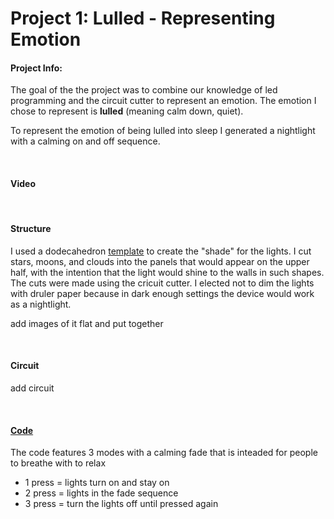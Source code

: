 # Project 1: Lulled - Representing Emotion

#### Project Info:
The goal of the the project was to combine our knowledge of led programming and the circuit cutter to represent an emotion. The emotion I chose to represent is **lulled** (meaning calm down, quiet). 

To represent the emotion of being lulled into sleep I generated a nightlight with a calming on and off sequence.

<br>

#### Video

<br>

#### Structure
I used a dodecahedron [template](https://www.templatemaker.nl/en/#section-platonic-solids) to create the "shade" for the lights. I cut stars, moons, and clouds into the panels that would appear on the upper half, with the intention that the light would shine to the walls in such shapes. The cuts were made using the cricuit cutter. I elected not to dim the lights with druler paper because in dark enough settings the device would work as a nightlight. 

add images of it flat and put together

<br>

#### Circuit

add circuit

<br>

#### [Code](code/project1/project1.ino)
The code features 3 modes with a calming fade that is inteaded for people to breathe with to relax
- 1 press = lights turn on and stay on
- 2 press = lights in the fade sequence
- 3 press = turn the lights off until pressed again


